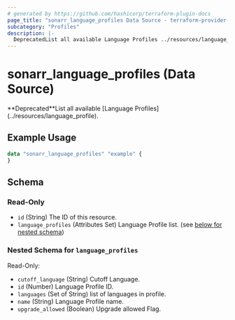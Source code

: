 ```yaml
---
# generated by https://github.com/hashicorp/terraform-plugin-docs
page_title: "sonarr_language_profiles Data Source - terraform-provider-sonarr"
subcategory: "Profiles"
description: |-
  DeprecatedList all available Language Profiles ../resources/language_profile.
---
```


# sonarr_language_profiles (Data Source)

<!-- subcategory:Profiles -->**Deprecated**List all available [Language Profiles](../resources/language_profile).

## Example Usage

```terraform
data "sonarr_language_profiles" "example" {
}
```

<!-- schema generated by tfplugindocs -->
## Schema

### Read-Only

- `id` (String) The ID of this resource.
- `language_profiles` (Attributes Set) Language Profile list. (see [below for nested schema](#nestedatt--language_profiles))

<a id="nestedatt--language_profiles"></a>
### Nested Schema for `language_profiles`

Read-Only:

- `cutoff_language` (String) Cutoff Language.
- `id` (Number) Language Profile ID.
- `languages` (Set of String) list of languages in profile.
- `name` (String) Language Profile name.
- `upgrade_allowed` (Boolean) Upgrade allowed Flag.


